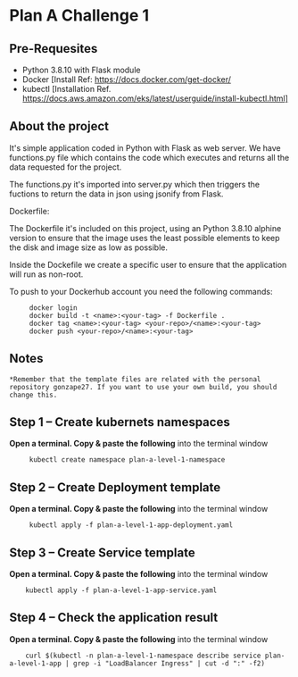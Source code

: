 # Plan A Challenge 1

## Pre-Requesites

* Python 3.8.10 with Flask module 
* Docker [Install Ref: https://docs.docker.com/get-docker/
* kubectl [Installation Ref. https://docs.aws.amazon.com/eks/latest/userguide/install-kubectl.html]

## About the project

It's simple application coded in Python with Flask as web server. We have functions.py file which contains the code which executes and 
returns all the data requested for the project.

The functions.py it's imported into server.py which then triggers the fuctions to return the data in json using jsonify from Flask.

Dockerfile:

The Dockerfile it's included on this project, using an Python 3.8.10 alphine version to ensure that the image uses the least possible elements to keep the disk and image size
as low as possible.

Inside the Dockefile we create a specific user to ensure that the application will run as non-root.

To push to your Dockerhub account you need the following commands:

```
	 docker login
	 docker build -t <name>:<your-tag> -f Dockerfile . 
	 docker tag <name>:<your-tag> <your-repo>/<name>:<your-tag>
	 docker push <your-repo>/<name>:<your-tag>
```

## Notes
	*Remember that the template files are related with the personal repository gonzape27. If you want to use your own build, you should change this.
	
## Step 1 – Create kubernets namespaces

**Open a terminal. Copy & paste the following** into the terminal window


```
	 kubectl create namespace plan-a-level-1-namespace

```

## Step 2 – Create Deployment template

**Open a terminal. Copy & paste the following** into the terminal window

```	
	 kubectl apply -f plan-a-level-1-app-deployment.yaml

```
## Step 3 – Create Service template 

**Open a terminal. Copy & paste the following** into the terminal window

```	
	kubectl apply -f plan-a-level-1-app-service.yaml

```
## Step 4 – Check the application result

**Open a terminal. Copy & paste the following** into the terminal window

```
	curl $(kubectl -n plan-a-level-1-namespace describe service plan-a-level-1-app | grep -i "LoadBalancer Ingress" | cut -d ":" -f2)

```